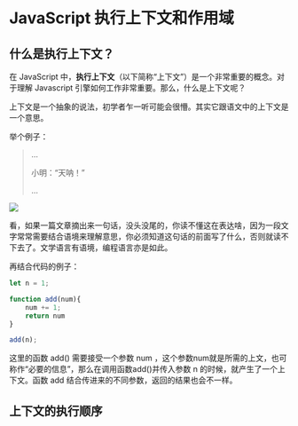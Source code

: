 # JavaScript 执行上下文和作用域



## 什么是执行上下文？

在 JavaScript 中，**执行上下文**（以下简称“上下文”）是一个非常重要的概念。对于理解 Javascript 引擎如何工作非常重要。那么，什么是上下文呢？

上下文是一个抽象的说法，初学者乍一听可能会很懵。其实它跟语文中的上下文是一个意思。

举个例子：

> ...
>
> 小明：“天呐！”
>
> ...

![](https://ss0.bdstatic.com/70cFvHSh_Q1YnxGkpoWK1HF6hhy/it/u=1913642337,3077470837&fm=26&gp=0.jpg)

看，如果一篇文章摘出来一句话，没头没尾的，你读不懂这在表达啥，因为一段文字常常需要结合语境来理解意思，你必须知道这句话的前面写了什么，否则就读不下去了。文学语言有语境，编程语言亦是如此。

再结合代码的例子：

```javascript
let n = 1;

function add(num){
    num += 1;
    return num
}

add(n);
```

这里的函数 add() 需要接受一个参数 num ，这个参数num就是所需的上文，也可称作“必要的信息”，那么在调用函数add()并传入参数 n 的时候，就产生了一个上下文。函数 add 结合传进来的不同参数，返回的结果也会不一样。



## 上下文的执行顺序

